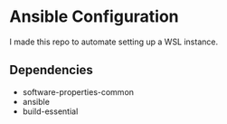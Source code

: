 # Ansible Configuration
I made this repo to automate setting up a WSL instance.

## Dependencies
- software-properties-common
- ansible
- build-essential
